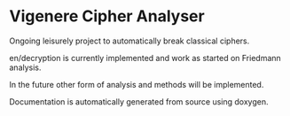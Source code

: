 Vigenere Cipher Analyser
========================

Ongoing leisurely project to automatically break classical ciphers.

en/decryption is currently implemented and work as started on
Friedmann analysis.

In the future other form of analysis and methods will be implemented.

Documentation is automatically generated from source using doxygen.
